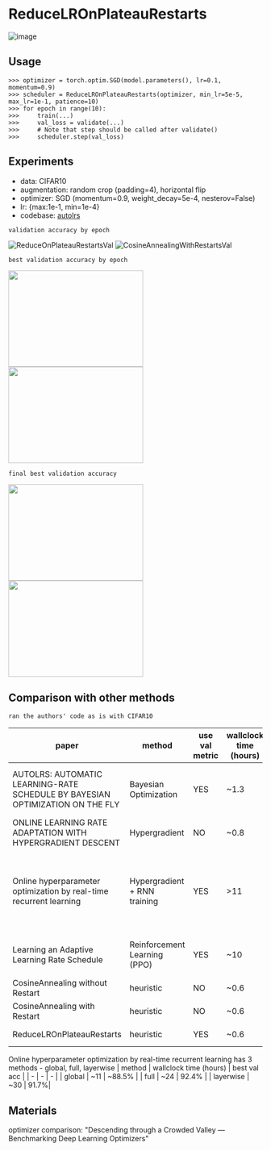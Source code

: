 # ReduceLROnPlateauRestarts

![image](https://user-images.githubusercontent.com/8290383/211699878-cf5a5aad-7a71-4aa1-ba87-e856f0437b48.png)

## Usage 
```
>>> optimizer = torch.optim.SGD(model.parameters(), lr=0.1, momentum=0.9)
>>> scheduler = ReduceLROnPlateauRestarts(optimizer, min_lr=5e-5, max_lr=1e-1, patience=10)
>>> for epoch in range(10):
>>>     train(...)
>>>     val_loss = validate(...)
>>>     # Note that step should be called after validate()
>>>     scheduler.step(val_loss)
```

## Experiments
- data: CIFAR10
- augmentation: random crop (padding=4), horizontal flip
- optimizer: SGD (momentum=0.9, weight_decay=5e-4, nesterov=False)
- lr: {max:1e-1, min=1e-4}
- codebase: [autolrs](https://github.com/YuchenJin/autolrs)

```validation accuracy by epoch```

![ReduceOnPlateauRestartsVal](https://user-images.githubusercontent.com/8290383/211694793-b84d2ec5-4ced-4aef-aced-2e1d26f935db.png) ![CosineAnnealingWithRestartsVal](https://user-images.githubusercontent.com/8290383/211694750-5481c364-6f2a-411d-8da1-ba3e613bf8f8.png)

```best validation accuracy by epoch```
   
<img src="https://user-images.githubusercontent.com/8290383/211695183-387da49b-bda8-45be-b045-9c083f70cc51.png"  width="267" height="191" /> <img src="https://user-images.githubusercontent.com/8290383/211695176-30f9fdd4-4b8d-408c-8c92-6adee22d6015.png"  width="267" height="191" />

```final best validation accuracy ```

<img src="https://user-images.githubusercontent.com/8290383/211695489-0c99ad6d-f8ed-4ba9-a70b-6c81b12c9e77.png"  width="267" height="191" /> <img src="https://user-images.githubusercontent.com/8290383/211695550-97509775-db46-47df-8d3c-bbd77cb1ca26.png"  width="267" height="191" />


## Comparison with other methods 

```ran the authors' code as is with CIFAR10```

| paper | method | use val metric| wallclock time (hours) | best val acc | specifics | code | 
| - | - | - | - | - | - | - |
| AUTOLRS: AUTOMATIC LEARNING-RATE SCHEDULE BY BAYESIAN OPTIMIZATION ON THE FLY  | Bayesian Optimization | YES |~1.3|93.7%|lr progression similar to cosine annealing|[link](https://github.com/YuchenJin/autolrs)|
| ONLINE LEARNING RATE ADAPTATION WITH HYPERGRADIENT DESCENT | Hypergradient | NO |~0.8|87.3%|negative lr, noisy peaks in lr|[link](https://github.com/gbaydin/hypergradient-descent)|
| Online hyperparameter optimization by real-time recurrent learning | Hypergradient + RNN training | YES |>11|<92.4%|heavy computes and memory demand(~7G for cifar10), lr converging to a certain value |[link](https://github.com/jiwoongim/OHO)|
|Learning an Adaptive Learning Rate Schedule| Reinforcement Learning (PPO) | YES | ~10 | <30% | heavy computes, sudden drop in val acc | [link](https://github.com/nicklashansen/adaptive-learning-rate-schedule)|
|CosineAnnealing without Restart|heuristic|NO|~0.6| 93.5%|period parameter|pytorch|
|CosineAnnealing with Restart|heuristic|NO|~0.6| 93.5%|period parameter|pytorch|
|ReduceLROnPlateauRestarts|heuristic|YES|~0.6| 93.4%|patience parameter|this repo|

Online hyperparameter optimization by real-time recurrent learning has 3 methods - global, full, layerwise
| method | wallclock time (hours) | best val acc |
| - | - | - |
| global | ~11 | ~88.5% |
| full | ~24 | 92.4% |
| layerwise | ~30 | 91.7%|

## Materials
optimizer comparison: "Descending through a Crowded Valley — Benchmarking Deep Learning Optimizers"
